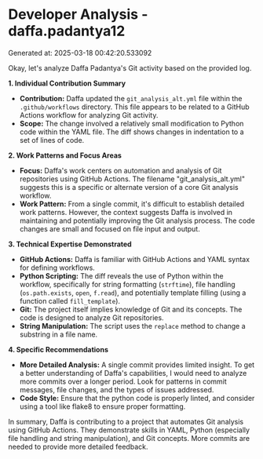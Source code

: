 # Developer Analysis - daffa.padantya12
Generated at: 2025-03-18 00:42:20.533092

Okay, let's analyze Daffa Padantya's Git activity based on the provided log.

**1. Individual Contribution Summary**

*   **Contribution:** Daffa updated the `git_analysis_alt.yml` file within the `.github/workflows` directory.  This file appears to be related to a GitHub Actions workflow for analyzing Git activity.
*   **Scope:** The change involved a relatively small modification to Python code within the YAML file. The diff shows changes in indentation to a set of lines of code.

**2. Work Patterns and Focus Areas**

*   **Focus:** Daffa's work centers on automation and analysis of Git repositories using GitHub Actions.  The filename "git\_analysis\_alt.yml" suggests this is a specific or alternate version of a core Git analysis workflow.
*   **Work Pattern:** From a single commit, it's difficult to establish detailed work patterns. However, the context suggests Daffa is involved in maintaining and potentially improving the Git analysis process. The code changes are small and focused on file input and output.

**3. Technical Expertise Demonstrated**

*   **GitHub Actions:** Daffa is familiar with GitHub Actions and YAML syntax for defining workflows.
*   **Python Scripting:** The diff reveals the use of Python within the workflow, specifically for string formatting (`strftime`), file handling (`os.path.exists`, `open`, `f.read`), and potentially template filling (using a function called `fill_template`).
*   **Git:**  The project itself implies knowledge of Git and its concepts. The code is designed to analyze Git repositories.
*   **String Manipulation:**  The script uses the `replace` method to change a substring in a file name.

**4. Specific Recommendations**

*   **More Detailed Analysis:** A single commit provides limited insight. To get a better understanding of Daffa's capabilities, I would need to analyze more commits over a longer period. Look for patterns in commit messages, file changes, and the types of issues addressed.
*   **Code Style:** Ensure that the python code is properly linted, and consider using a tool like flake8 to ensure proper formatting.

In summary, Daffa is contributing to a project that automates Git analysis using GitHub Actions. They demonstrate skills in YAML, Python (especially file handling and string manipulation), and Git concepts. More commits are needed to provide more detailed feedback.

